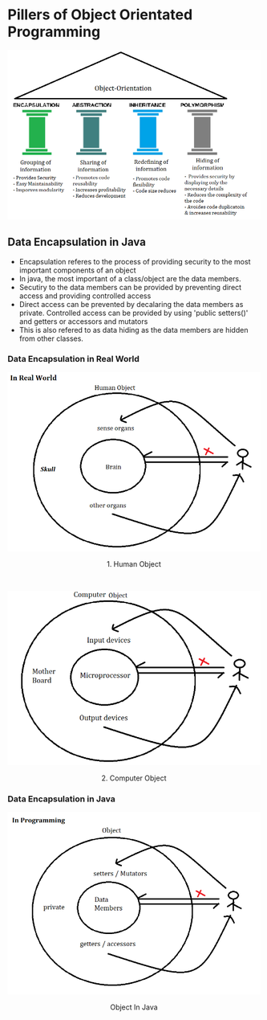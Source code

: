 # Pillers of Object Orientated Programming

<p>
    <img src="./image/pillersofoop.png">
</p>

## Data Encapsulation in Java

- Encapsulation referes to the process of providing security to the most important components of an object
- In java, the most important of a class/object are the data members.
- Secutiry to the data members can be provided by preventing direct access and providing controlled access
- Direct access can be prevented by decalaring the data members as private. Controlled access can be provided by using 'public setters()' and getters or accessors and mutators
- This is also refered to as data hiding as the data members are hidden from other classes.


### Data Encapsulation in Real World

<p>
    <img src="./image/human.png">
    <p align="center">1. Human Object</p>
</p>
<br>
<p>
    <img src="./image/computer.png">
    <p align="center">2. Computer Object</p>
</p>

### Data Encapsulation in Java

<p>
    <img src="./image/programming.png">
    <p align="center">Object In Java</p>
</p>
